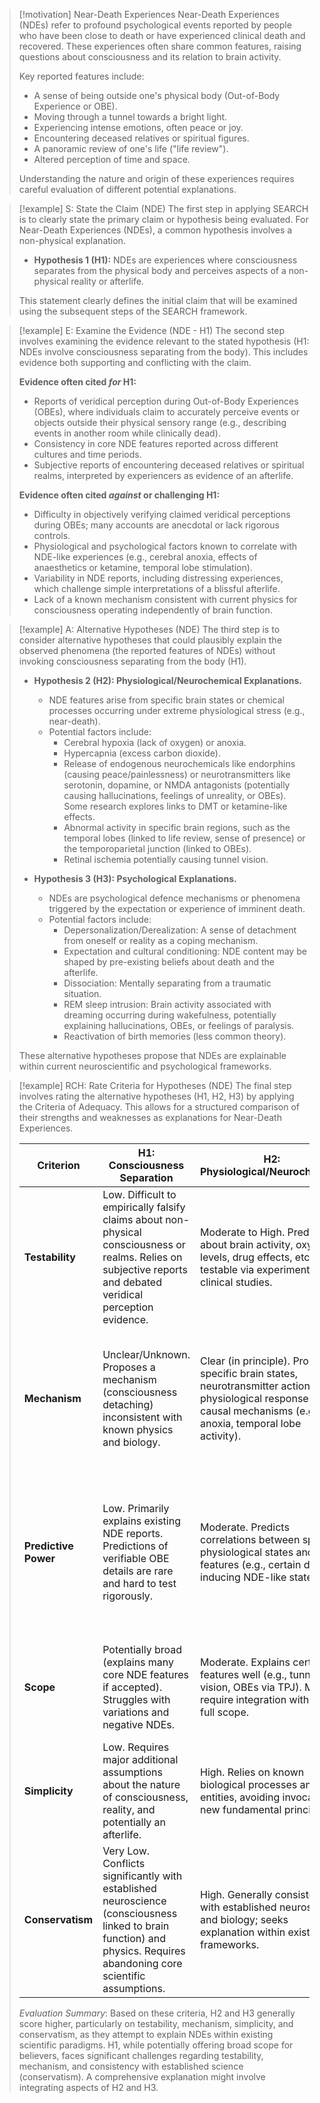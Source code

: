 > [!motivation] Near-Death Experiences
> Near-Death Experiences (NDEs) refer to profound psychological events reported by people who have been close to death or have experienced clinical death and recovered. These experiences often share common features, raising questions about consciousness and its relation to brain activity.
>
> Key reported features include:
> - A sense of being outside one's physical body (Out-of-Body Experience or OBE).
> - Moving through a tunnel towards a bright light.
> - Experiencing intense emotions, often peace or joy.
> - Encountering deceased relatives or spiritual figures.
> - A panoramic review of one's life ("life review").
> - Altered perception of time and space.
>
> Understanding the nature and origin of these experiences requires careful evaluation of different potential explanations.

> [!example] S: State the Claim (NDE)
> The first step in applying SEARCH is to clearly state the primary claim or hypothesis being evaluated. For Near-Death Experiences (NDEs), a common hypothesis involves a non-physical explanation.
>
> * **Hypothesis 1 (H1):** NDEs are experiences where consciousness separates from the physical body and perceives aspects of a non-physical reality or afterlife.
>
> This statement clearly defines the initial claim that will be examined using the subsequent steps of the SEARCH framework.

> [!example] E: Examine the Evidence (NDE - H1)
> The second step involves examining the evidence relevant to the stated hypothesis (H1: NDEs involve consciousness separating from the body). This includes evidence both supporting and conflicting with the claim.
>
> **Evidence often cited *for* H1:**
> - Reports of veridical perception during Out-of-Body Experiences (OBEs), where individuals claim to accurately perceive events or objects outside their physical sensory range (e.g., describing events in another room while clinically dead).
> - Consistency in core NDE features reported across different cultures and time periods.
> - Subjective reports of encountering deceased relatives or spiritual realms, interpreted by experiencers as evidence of an afterlife.
>
> **Evidence often cited *against* or challenging H1:**
> - Difficulty in objectively verifying claimed veridical perceptions during OBEs; many accounts are anecdotal or lack rigorous controls.
> - Physiological and psychological factors known to correlate with NDE-like experiences (e.g., cerebral anoxia, effects of anaesthetics or ketamine, temporal lobe stimulation).
> - Variability in NDE reports, including distressing experiences, which challenge simple interpretations of a blissful afterlife.
> - Lack of a known mechanism consistent with current physics for consciousness operating independently of brain function.

> [!example] A: Alternative Hypotheses (NDE)
> The third step is to consider alternative hypotheses that could plausibly explain the observed phenomena (the reported features of NDEs) without invoking consciousness separating from the body (H1).
>
> * **Hypothesis 2 (H2): Physiological/Neurochemical Explanations.**
>     * NDE features arise from specific brain states or chemical processes occurring under extreme physiological stress (e.g., near-death).
>     * Potential factors include:
>         * Cerebral hypoxia (lack of oxygen) or anoxia.
>         * Hypercapnia (excess carbon dioxide).
>         * Release of endogenous neurochemicals like endorphins (causing peace/painlessness) or neurotransmitters like serotonin, dopamine, or NMDA antagonists (potentially causing hallucinations, feelings of unreality, or OBEs). Some research explores links to DMT or ketamine-like effects.
>         * Abnormal activity in specific brain regions, such as the temporal lobes (linked to life review, sense of presence) or the temporoparietal junction (linked to OBEs).
>         * Retinal ischemia potentially causing tunnel vision.
>
> * **Hypothesis 3 (H3): Psychological Explanations.**
>     * NDEs are psychological defence mechanisms or phenomena triggered by the expectation or experience of imminent death.
>     * Potential factors include:
>         * Depersonalization/Derealization: A sense of detachment from oneself or reality as a coping mechanism.
>         * Expectation and cultural conditioning: NDE content may be shaped by pre-existing beliefs about death and the afterlife.
>         * Dissociation: Mentally separating from a traumatic situation.
>         * REM sleep intrusion: Brain activity associated with dreaming occurring during wakefulness, potentially explaining hallucinations, OBEs, or feelings of paralysis.
>         * Reactivation of birth memories (less common theory).
>
> These alternative hypotheses propose that NDEs are explainable within current neuroscientific and psychological frameworks.

> [!example] RCH: Rate Criteria for Hypotheses (NDE)
> The final step involves rating the alternative hypotheses (H1, H2, H3) by applying the Criteria of Adequacy. This allows for a structured comparison of their strengths and weaknesses as explanations for Near-Death Experiences.
>
> | Criterion          | H1: Consciousness Separation                        | H2: Physiological/Neurochemical                       | H3: Psychological                                     |
> |--------------------|-----------------------------------------------------|-------------------------------------------------------|-------------------------------------------------------|
> | **Testability** | Low. Difficult to empirically falsify claims about non-physical consciousness or realms. Relies on subjective reports and debated veridical perception evidence. | Moderate to High. Predictions about brain activity, oxygen levels, drug effects, etc., are testable via experiments and clinical studies. | Moderate to High. Predictions about correlations with personality traits, expectations, trauma responses, REM intrusion, etc., are testable. |
> | **Mechanism** | Unclear/Unknown. Proposes a mechanism (consciousness detaching) inconsistent with known physics and biology. | Clear (in principle). Proposes specific brain states, neurotransmitter actions, or physiological responses as causal mechanisms (e.g., anoxia, temporal lobe activity). | Clear (in principle). Proposes known psychological processes (e.g., dissociation, depersonalization, expectation fulfillment) as causal mechanisms. |
> | **Predictive Power** | Low. Primarily explains existing NDE reports. Predictions of verifiable OBE details are rare and hard to test rigorously. | Moderate. Predicts correlations between specific physiological states and NDE features (e.g., certain drugs inducing NDE-like states). | Moderate. Predicts correlations between psychological states/traits and NDE likelihood/content (e.g., people prone to dissociation more likely to have NDEs). |
> | **Scope** | Potentially broad (explains many core NDE features if accepted). Struggles with variations and negative NDEs. | Moderate. Explains certain features well (e.g., tunnel vision, OBEs via TPJ). May require integration with H3 for full scope. | Moderate. Explains features like peace, life review, or emotional tone. May require integration with H2 for full scope. |
> | **Simplicity** | Low. Requires major additional assumptions about the nature of consciousness, reality, and potentially an afterlife. | High. Relies on known biological processes and entities, avoiding invocation of new fundamental principles. | High. Relies on known psychological processes and defence mechanisms. |
> | **Conservatism** | Very Low. Conflicts significantly with established neuroscience (consciousness linked to brain function) and physics. Requires abandoning core scientific assumptions. | High. Generally consistent with established neuroscience and biology; seeks explanation within existing frameworks. | High. Generally consistent with established psychology; seeks explanation within existing frameworks. |
>
> *Evaluation Summary*: Based on these criteria, H2 and H3 generally score higher, particularly on testability, mechanism, simplicity, and conservatism, as they attempt to explain NDEs within existing scientific paradigms. H1, while potentially offering broad scope for believers, faces significant challenges regarding testability, mechanism, and consistency with established science (conservatism). A comprehensive explanation might involve integrating aspects of H2 and H3.